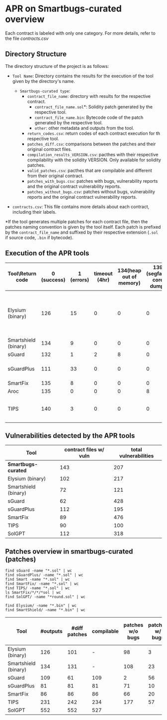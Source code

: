 # APR on Smartbugs-curated overview

Each contract is labeled with only one category. For more details, refer to the file _contracts.csv_

## Directory Structure

The directory structure of the project is as follows:

- `Tool Name`: Directory contains the results for the execution of the tool given by the directory's name.
    + `Smartbugs-curated type`:
        - `contract_file_name`: directory with results for the respective contract.
            - `contract_file_name.sol`*: Solidity patch generated by the respective tool.
            - `contract_file_name.bin`: Bytecode code of the patch generated by the respective tool.
            - `other`: other metadata and outputs from the tool.
        - `return_codes.csv`:  return codes of each contract execution for th respective tool.
        - `patches_diff.csv`: comparisons between the patches and their original contract files.
        - `compilation_results_VERSION.csv`: pacthes with their respective compilability with the solidity VERSION. Only available for solidity patches.
        - `valid_patches.csv`: pacthes that are compilable and different from their original contract.
        - `patches_with_bugs.csv`: patches with bugs, vulnerability reports and the original contract vulnerability reports.
        - `patches_without_bugs.csv`: patches without bugs, vulnerability reports and the original contract vulnerability reports.

- `contracts.csv`: This file contains more details about each contract, including their labels.

*If the tool generates multiple patches for each contract file, then the patches naming convention is given by the tool itself. Each patch is prefixed by the `contract_file_name` and suffixed by their respective extension (`.sol` if source code, `.bin` if bytecode).


## Execution of the APR tools
|Tool\Return code                    |0 (success)|1 (errors)|timeout (4hr)|134(heap out of memory)|139 (segfault: core dump)|251 (compilation)|253|Notes                                                             |
|------------------------------------|-----------|----------|---------------|-----------------------|-------------------------|-----------------|---|------------------------------------------------------------------|
|Elysium  (binary)                           |126        |15        |0              |0                      |0                        |1                |1  |1: run_oyente breaks, only mythril is used for these cases in eval|
|Smartshield   (binary)                       |134        |9         |0              |0                      |0                        |0                |0  |1: code errors                                                    |
|sGuard                              |132        |1         |2              |8                      |0                        |0                |0  |                                                                  |
|sGuardPlus                          |111        |33        |0              |0                      |0                        |0                |0  |Exceptions in revert2src.js                                       |
|SmartFix                            |135        |8         |0              |0                      |0                        |0                |0  |                                                                  |
|Aroc                                |135        |0         |0              |0                      |8                        |0                |0  |                                                                  |
|TIPS                                |140        |3         |0              |0                      |0                        |0                |0  |1: code errors in parsing json objects                            |


## Vulnerabilities detected by the APR tools
| Tool                  | contract files w/ vuln | total vulnerabilities | 
|-----------------------|------------------------|-----------------------|
| **Smartbugs-curated** |                    143 |                   207 |
| Elysium (binary)      |                    102 |                   217 |
| Smartshield (binary)  |                     72 |                   121 |
| sGuard                |                     62 |                   428 |
| sGuardPlus            |                    112 |                   195 |
| SmartFix              |                     89 |                   476 |
| TIPS                  |                     90 |                   100 |
| SolGPT                |                    112 |                   318 |


## Patches overview in smartbugs-curated (patches)

```
find sGuard -name "*.sol" | wc
find sGuardPlus/ -name "*.sol" | wc
find Smart -name "*.sol" | wc
find SmartFix/ -name "*.sol" | wc
find TIPS/ -name "*.sol" | wc
ls SmartFix/*/*/*sol | wc
find SolGPT/ -name "*round.sol" | wc

find Elysium/ -name "*.bin" | wc
find SmartShield/ -name "*.bin" | wc
```

| Tool                  | #outputs | #diff patches | compilable | patches w/o bugs | patches w/ bugs | paches w/ new bugs (detector+manual check) | og contracts w/o bugs |
|-----------------------|----------|---------------|------------|------------------|-----------------|--------------------|-----------------------|
| Elysium (binary)      |      126 |            101|           -|                98|                3|                  2+|                     98|
| Smartshield (binary)  |      134 |            131|           -|               108|               23|                    |                    108|
| sGuard                |      109 |             61|         109|                 2|               56|                    |                      2|
| sGuardPlus            |       81 |             81|          81|                71|               10|                  10|                     71|
| SmartFix              |       86 |             86|          86|                66|               20|                   1|                     66|
| TIPS                  |      231 |            242|         234|               177|               57|                    |                    132|
| SolGPT                |      552 |            552|         527|                  |                 |                    |                       |